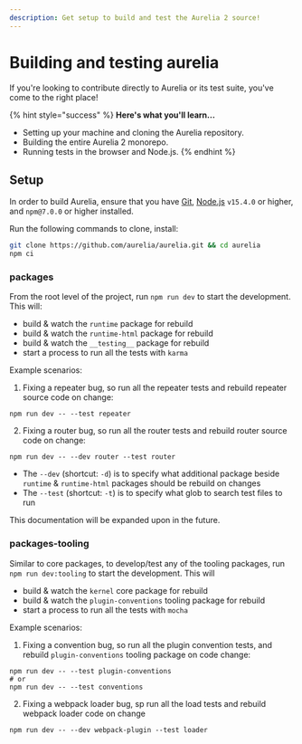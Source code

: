 ```yaml
---
description: Get setup to build and test the Aurelia 2 source!
---
```


# Building and testing aurelia

If you're looking to contribute directly to Aurelia or its test suite, you've come to the right place!

{% hint style="success" %}
**Here's what you'll learn...**

* Setting up your machine and cloning the Aurelia repository.
* Building the entire Aurelia 2 monorepo.
* Running tests in the browser and Node.js.
{% endhint %}

## Setup

In order to build Aurelia, ensure that you have [Git](https://git-scm.com/downloads), [Node.js](https://nodejs.org/) `v15.4.0` or higher, and `npm@7.0.0` or higher installed.

Run the following commands to clone, install:

```bash
git clone https://github.com/aurelia/aurelia.git && cd aurelia
npm ci
```

### packages

From the root level of the project, run `npm run dev` to start the development. This will:
* build & watch the `runtime` package for rebuild
* build & watch the `runtime-html` package for rebuild
* build & watch the `__testing__` package for rebuild
* start a process to run all the tests with `karma`

Example scenarios:

1. Fixing a repeater bug, so run all the repeater tests and rebuild repeater source code on change:
```
npm run dev -- --test repeater
```
2. Fixing a router bug, so run all the router tests and rebuild router source code on change:
```
npm run dev -- --dev router --test router
```

* The `--dev` (shortcut: `-d`) is to specify what additional package beside `runtime` & `runtime-html` packages should be rebuild on changes
* The `--test` (shortcut: `-t`) is to specify what glob to search test files to run

This documentation will be expanded upon in the future.

### packages-tooling

Similar to core packages, to develop/test any of the tooling packages, run `npm run dev:tooling` to start the development. This will

* build & watch the `kernel` core package for rebuild
* build & watch the `plugin-conventions` tooling package for rebuild
* start a process to run all the tests with `mocha`

Example scenarios:

1. Fixing a convention bug, so run all the plugin convention tests, and rebuild `plugin-conventions` tooling package on code change:
```
npm run dev -- --test plugin-conventions
# or
npm run dev -- --test conventions
```

2. Fixing a webpack loader bug, sp run all the load tests and rebuild webpack loader code on change
```
npm run dev -- --dev webpack-plugin --test loader
```

